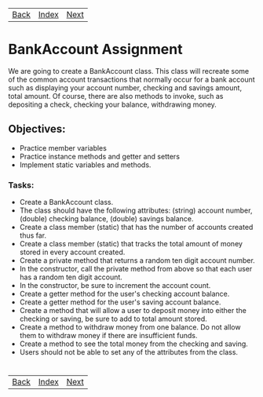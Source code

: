 <table width="100%">
    <tr>
        <td><a href="./001_Static.md">Back</a></td>
        <td><a href="../Index.md">Index</a></td>
        <td><a href="./003_Interface.md">Next</a></td>
    </tr>
</table>

#

#   BankAccount Assignment
We are going to create a BankAccount class. This class will recreate some of the common account transactions that normally occur for a bank account such as displaying your account number, checking and savings amount, total amount. Of course, there are also methods to invoke, such as depositing a check, checking your balance, withdrawing money.

##  __Objectives:__
*   Practice member variables
*   Practice instance methods and getter and setters
*   Implement static variables and methods.

### __Tasks:__
*   Create a BankAccount class.
*   The class should have the following attributes: (string) account number, (double) checking balance, (double) savings balance.
*   Create a class member (static) that has the number of accounts created thus far.
*   Create a class member (static) that tracks the total amount of money stored in every account created.
*   Create a private method that returns a random ten digit account number.
*   In the constructor, call the private method from above so that each user has a random ten digit account.
*   In the constructor, be sure to increment the account count.
*   Create a getter method for the user's checking account balance.
*   Create a getter method for the user's saving account balance.
*   Create a method that will allow a user to deposit money into either the checking or saving, be sure to add to total amount stored.
*   Create a method to withdraw money from one balance. Do not allow them to withdraw money if there are insufficient funds.
*   Create a method to see the total money from the checking and saving.
*   Users should not be able to set any of the attributes from the class.

#

[]()
<table width="100%">
    <tr>
        <td><a href="./001_Static.md">Back</a></td>
        <td><a href="../Index.md">Index</a></td>
        <td><a href="./003_Interface.md">Next</a></td>
    </tr>
</table>